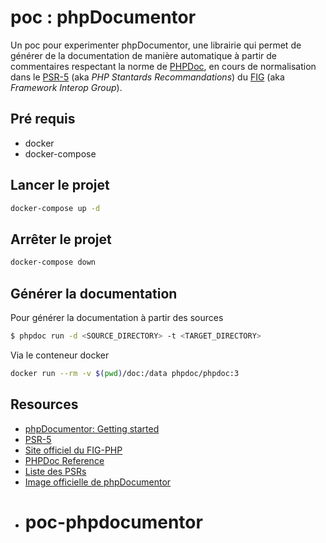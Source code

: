 # poc : phpDocumentor

Un poc pour experimenter phpDocumentor, une librairie qui permet de générer de la documentation de manière automatique à partir de commentaires respectant la norme de [PHPDoc](https://docs.phpdoc.org/3.0/guide/references/phpdoc/index.html), en cours de normalisation dans le [PSR-5](https://github.com/phpDocumentor/fig-standards/blob/master/proposed/phpdoc.md) (aka *PHP Stantards Recommandations*) du [FIG](https://www.php-fig.org/) (aka *Framework Interop Group*).

## Pré requis

- docker
- docker-compose

## Lancer le projet

~~~bash
docker-compose up -d
~~~

## Arrêter le projet

~~~bash
docker-compose down
~~~

## Générer la documentation

Pour générer la documentation à partir des sources

~~~bash
$ phpdoc run -d <SOURCE_DIRECTORY> -t <TARGET_DIRECTORY>
~~~

Via le conteneur docker

~~~bash
docker run --rm -v $(pwd)/doc:/data phpdoc/phpdoc:3
~~~


## Resources

- [phpDocumentor: Getting started](https://docs.phpdoc.org/3.0/guide/getting-started/index.html)
- [PSR-5](https://github.com/phpDocumentor/fig-standards/blob/master/proposed/phpdoc.md)
- [Site officiel du FIG-PHP](https://www.php-fig.org/)
- [PHPDoc Reference](https://docs.phpdoc.org/3.0/guide/references/phpdoc/index.html)
- [Liste des PSRs](https://www.php-fig.org/psr/)
- [Image officielle de phpDocumentor](https://hub.docker.com/r/phpdoc/phpdoc)
- # poc-phpdocumentor
